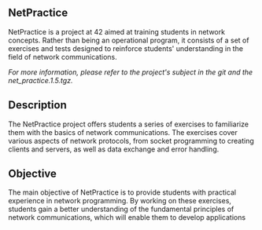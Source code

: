 ## NetPractice

NetPractice is a project at 42 aimed at training students in network concepts. Rather than being an operational program, it consists of a set of exercises and tests designed to reinforce students' understanding in the field of network communications.

*For more information, please refer to the project's subject in the git and the net_practice.1.5.tgz.*

## Description

The NetPractice project offers students a series of exercises to familiarize them with the basics of network communications. The exercises cover various aspects of network protocols, from socket programming to creating clients and servers, as well as data exchange and error handling.

## Objective

The main objective of NetPractice is to provide students with practical experience in network programming. By working on these exercises, students gain a better understanding of the fundamental principles of network communications, which will enable them to develop applications
